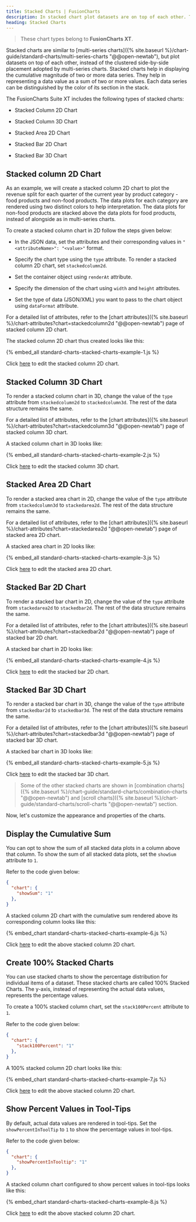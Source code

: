```yaml
---
title: Stacked Charts | FusionCharts
description: In stacked chart plot datasets are on top of each other. They help in displaying the cumlative magnitude of two or more data series.
heading: Stacked Charts
---
```


> These chart types belong to **FusionCharts XT**.

Stacked charts are similar to [multi-series charts]({% site.baseurl %}/chart-guide/standard-charts/multi-series-charts "@@open-newtab"), but plot datasets on top of each other, instead of the clustered side-by-side placement adopted by multi-series charts. Stacked charts help in displaying the cumulative magnitude of two or more data series. They help in representing a data value as a sum of two or more values. Each data series can be distinguished by the color of its section in the stack.

The FusionCharts Suite XT includes the following types of stacked charts:

* Stacked Column 2D Chart

* Stacked Column 3D Chart

* Stacked Area 2D Chart

* Stacked Bar 2D Chart

* Stacked Bar 3D Chart

## Stacked column 2D Chart

As an example, we will create a stacked column 2D chart to plot the revenue split for each quarter of the current year by product category - food products and non-food products. The data plots for each category are rendered using two distinct colors to help interpretation. The data plots for non-food products are stacked above the data plots for food products, instead of alongside as in multi-series charts.

To create a stacked column chart in 2D follow the steps given below:

* In the JSON data, set the attributes and their corresponding values in `"<attributeName>": "<value>"` format.

* Specify the chart type using the `type` attribute. To render a stacked column 2D chart, set `stackedcolumn2d`.

* Set the container object using `renderAt` attribute.

* Specify the dimension of the chart using `width` and `height` attributes.

* Set the type of data (JSON/XML) you want to pass to the chart object using `dataFormat` attribute.

For a detailed list of attributes, refer to the [chart attributes]({% site.baseurl %}/chart-attributes?chart=stackedcolumn2d "@@open-newtab") page of stacked column 2D chart.

The stacked column 2D chart thus created looks like this:

{% embed_all standard-charts-stacked-charts-example-1.js %}

Click [here](http://jsfiddle.net/fusioncharts/15zbv887/ "@@open-newtab") to edit the stacked column 2D chart.

## Stacked Column 3D Chart

To render a stacked column chart in 3D, change the value of the `type` attribute from `stackedcolumn2d` to `stackedcolumn3d`. The rest of the data structure remains the same.

For a detailed list of attributes, refer to the [chart attributes]({% site.baseurl %}/chart-attributes?chart=stackedcolumn3d "@@open-newtab") page of stacked column 3D chart.

A stacked column chart in 3D looks like:

{% embed_all standard-charts-stacked-charts-example-2.js %}

Click [here](http://jsfiddle.net/fusioncharts/z14fubaq/ "@@open-newtab") to edit the stacked column 3D chart.

## Stacked Area 2D Chart

To render a stacked area chart in 2D, change the value of the `type` attribute from `stackedcolumn3d` to `stackedarea2d`. The rest of the data structure remains the same.

For a detailed list of attributes, refer to the [chart attributes]({% site.baseurl %}/chart-attributes?chart=stackedarea2d "@@open-newtab") page of stacked area 2D chart.

A stacked area chart in 2D looks like:

{% embed_all standard-charts-stacked-charts-example-3.js %}

Click [here](http://jsfiddle.net/fusioncharts/3RYK6/ "@@open-newtab") to edit the stacked area 2D chart.

## Stacked Bar 2D Chart

To render a stacked bar chart in 2D, change the value of the `type` attribute from `stackedarea2d` to `stackedbar2d`. The rest of the data structure remains the same.

For a detailed list of attributes, refer to the [chart attributes]({% site.baseurl %}/chart-attributes?chart=stackedbar2d "@@open-newtab") page of stacked bar 2D chart.

A stacked bar chart in 2D looks like:

{% embed_all standard-charts-stacked-charts-example-4.js %}

Click [here](http://jsfiddle.net/fusioncharts/obga4uw9/ "@@open-newtab") to edit the stacked bar 2D chart.

## Stacked Bar 3D Chart

To render a stacked bar chart in 3D, change the value of the `type` attribute from `stackedbar2d` to `stackedbar3d`. The rest of the data structure remains the same.

For a detailed list of attributes, refer to the [chart attributes]({% site.baseurl %}/chart-attributes?chart=stackedbar3d "@@open-newtab") page of stacked bar 3D chart.

A stacked bar chart in 3D looks like:

{% embed_all standard-charts-stacked-charts-example-5.js %}

Click [here](http://jsfiddle.net/fusioncharts/L6gg6ow3/ "@@open-newtab") to edit the stacked bar 3D chart.

> Some of the other stacked charts are shown in [combination charts]({% site.baseurl %}/chart-guide/standard-charts/combination-charts "@@open-newtab") and [scroll charts]({% site.baseurl %}/chart-guide/standard-charts/scroll-charts "@@open-newtab") section.

Now, let's customize the appearance and properties of the charts. 

## Display the Cumulative Sum

You can opt to show the sum of all stacked data plots in a column above that column.  To show the sum of all stacked data plots, set the `showSum` attribute to `1`.

Refer to the code given below:

```json
{
  "chart": {
    "showSum": "1"
  },
}
```
A stacked column 2D chart with the cumulative sum rendered above its corresponding column looks like this:

{% embed_chart standard-charts-stacked-charts-example-6.js %}

Click [here](http://jsfiddle.net/fusioncharts/15zbv887/ "@@open-newtab") to edit the above stacked column 2D chart.

## Create 100% Stacked Charts

You can use stacked charts to show the percentage distribution for individual items of a dataset. These stacked charts are called 100% Stacked Charts. The y-axis, instead of representing the actual data values, represents the percentage values. 

To create a 100% stacked column chart, set the `stack100Percent` attribute to `1`. 

Refer to the code given below:

```json
{
  "chart": {
    "stack100Percent": "1"
  },
}
```

A 100% stacked column 2D chart looks like this:

{% embed_chart standard-charts-stacked-charts-example-7.js %}

Click [here](http://jsfiddle.net/fusioncharts/pcgxjcLb/ "@@open-newtab") to edit the above stacked column 2D chart.

## Show Percent Values in Tool-Tips

By default, actual data values are rendered in tool-tips. Set the `showPercentInToolTip`  to `1` to show the percentage values in tool-tips.

Refer to the code given below:

```json
{
  "chart": {
    "showPercentInTooltip": "1"
  },
}
```
A stacked column chart configured to show percent values in tool-tips looks like this:

{% embed_chart standard-charts-stacked-charts-example-8.js %}

Click [here](http://jsfiddle.net/fusioncharts/dwu9w555/ "@@open-newtab") to edit the above stacked column 2D chart.